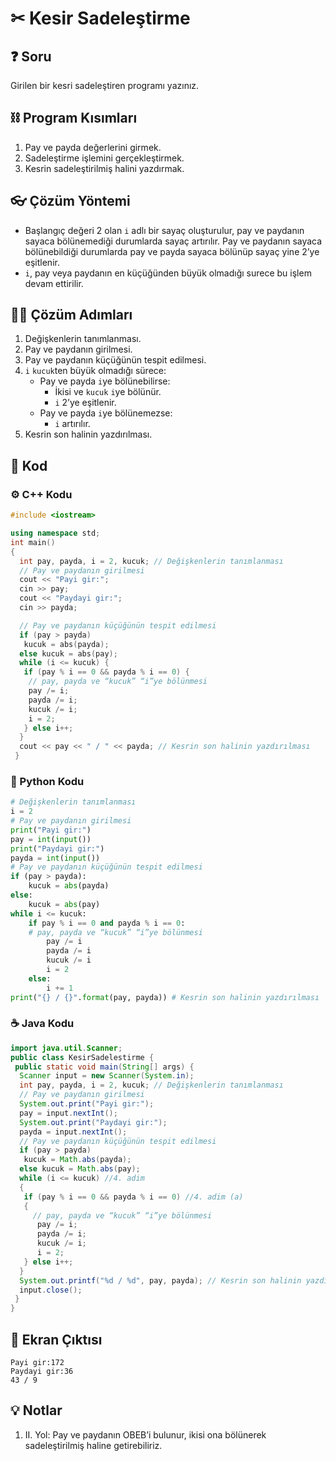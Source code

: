 # ✂ Kesir Sadeleştirme

<!-- ----------------------------- Soru ----------------------------------- -->

## ❓ Soru
Girilen bir kesri sadeleştiren programı yazınız.

<!-- ----------------------------- Program Kısımları ----------------------------------- -->

## ⛓ Program Kısımları
1. Pay ve payda değerlerini girmek.
2. Sadeleştirme işlemini gerçekleştirmek.
3. Kesrin sadeleştirilmiş halini yazdırmak.

<!-- ----------------------------- Çözüm Yöntemi ----------------------------------- -->

## 👓 Çözüm Yöntemi 
- Başlangıç değeri 2 olan `i` adlı bir sayaç oluşturulur, pay ve paydanın sayaca bölünemediği durumlarda sayaç artırılır. Pay ve paydanın sayaca bölünebildiği durumlarda pay ve payda sayaca bölünüp sayaç yine 2’ye eşitlenir.
- `i`, pay veya paydanın en küçüğünden büyük olmadığı surece bu işlem devam ettirilir.

<!-- ----------------------------- Çözüm Adımları ----------------------------------- -->

## 👩‍🔧 Çözüm Adımları
1. Değişkenlerin tanımlanması.
2. Pay ve paydanın girilmesi.
3. Pay ve paydanın küçüğünün tespit edilmesi.
4. `i` `kucuk`ten büyük olmadığı sürece:
   - Pay ve payda `i`ye bölünebilirse:
     - İkisi ve `kucuk` `i`ye bölünür.
     - `i` 2’ye eşitlenir.
   - Pay ve payda `i`ye bölünemezse:
     - `i` artırılır.
5. Kesrin son halinin yazdırılması.

<!-- ----------------------------- Kodlar ----------------------------------- -->

## 🤖 Kod

[//]: ------------------------------------------------------------------------------
<!-- ----------------------------- C++ Kodu ----------------------------------- -->
[//]: ------------------------------------------------------------------------------

### ⚙ C++ Kodu

```cpp
#include <iostream>

using namespace std;
int main()
{
  int pay, payda, i = 2, kucuk; // Değişkenlerin tanımlanması
  // Pay ve paydanın girilmesi
  cout << "Payi gir:";
  cin >> pay; 
  cout << "Paydayi gir:";
  cin >> payda;

  // Pay ve paydanın küçüğünün tespit edilmesi
  if (pay > payda) 
   kucuk = abs(payda);
  else kucuk = abs(pay);
  while (i <= kucuk) {
   if (pay % i == 0 && payda % i == 0) {
    // pay, payda ve “kucuk” “i”ye bölünmesi
    pay /= i; 
    payda /= i;
    kucuk /= i;
    i = 2; 
   } else i++; 
  }
  cout << pay << " / " << payda; // Kesrin son halinin yazdırılması
 }
```

[//]: ------------------------------------------------------------------------------
<!-- ----------------------------- Python Kodu ----------------------------------- -->
[//]: ------------------------------------------------------------------------------

### 🐍 Python Kodu

```py
# Değişkenlerin tanımlanması
i = 2
# Pay ve paydanın girilmesi
print("Payi gir:")
pay = int(input())
print("Paydayi gir:")
payda = int(input())
# Pay ve paydanın küçüğünün tespit edilmesi
if (pay > payda): 
    kucuk = abs(payda)
else:
    kucuk = abs(pay)
while i <= kucuk:
    if pay % i == 0 and payda % i == 0:
    # pay, payda ve “kucuk” “i”ye bölünmesi
        pay /= i 
        payda /= i
        kucuk /= i
        i = 2
    else:
        i += 1
print("{} / {}".format(pay, payda)) # Kesrin son halinin yazdırılması

```

[//]: ------------------------------------------------------------------------------
<!-- ----------------------------- Java Kodu ----------------------------------- -->
[//]: ------------------------------------------------------------------------------

### ☕ Java Kodu

```java
import java.util.Scanner;
public class KesirSadelestirme {
 public static void main(String[] args) {
  Scanner input = new Scanner(System.in);
  int pay, payda, i = 2, kucuk; // Değişkenlerin tanımlanması
  // Pay ve paydanın girilmesi
  System.out.print("Payi gir:");
  pay = input.nextInt(); 
  System.out.print("Paydayi gir:");
  payda = input.nextInt(); 
  // Pay ve paydanın küçüğünün tespit edilmesi
  if (pay > payda) 
   kucuk = Math.abs(payda);
  else kucuk = Math.abs(pay);
  while (i <= kucuk) //4. adim
  {
   if (pay % i == 0 && payda % i == 0) //4. adim (a)
   {
     // pay, payda ve “kucuk” “i”ye bölünmesi
      pay /= i; 
      payda /= i;
      kucuk /= i;
      i = 2; 
   } else i++;
  }
  System.out.printf("%d / %d", pay, payda); // Kesrin son halinin yazdırılması
  input.close();
 }
}
```

<!-- ----------------------------- Ekran Çıktısı ----------------------------------- -->

## 🎉 Ekran Çıktısı

```
Payi gir:172
Paydayi gir:36
43 / 9
```

<!-- ----------------------------- Notlar ----------------------------------- -->

## 💡 Notlar 
1. II. Yol: Pay ve paydanın OBEB’i bulunur, ikisi ona bölünerek sadeleştirilmiş haline getirebiliriz.